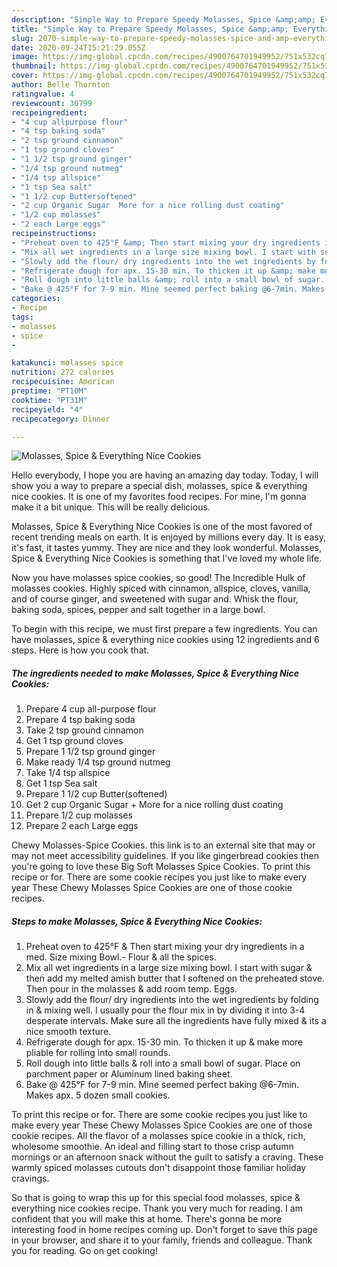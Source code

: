 ```yaml
---
description: "Simple Way to Prepare Speedy Molasses, Spice &amp;amp; Everything Nice Cookies"
title: "Simple Way to Prepare Speedy Molasses, Spice &amp;amp; Everything Nice Cookies"
slug: 2070-simple-way-to-prepare-speedy-molasses-spice-and-amp-everything-nice-cookies
date: 2020-09-24T15:21:29.055Z
image: https://img-global.cpcdn.com/recipes/4900764701949952/751x532cq70/molasses-spice-everything-nice-cookies-recipe-main-photo.jpg
thumbnail: https://img-global.cpcdn.com/recipes/4900764701949952/751x532cq70/molasses-spice-everything-nice-cookies-recipe-main-photo.jpg
cover: https://img-global.cpcdn.com/recipes/4900764701949952/751x532cq70/molasses-spice-everything-nice-cookies-recipe-main-photo.jpg
author: Belle Thornton
ratingvalue: 4
reviewcount: 30799
recipeingredient:
- "4 cup allpurpose flour"
- "4 tsp baking soda"
- "2 tsp ground cinnamon"
- "1 tsp ground cloves"
- "1 1/2 tsp ground ginger"
- "1/4 tsp ground nutmeg"
- "1/4 tsp allspice"
- "1 tsp Sea salt"
- "1 1/2 cup Buttersoftened"
- "2 cup Organic Sugar  More for a nice rolling dust coating"
- "1/2 cup molasses"
- "2 each Large eggs"
recipeinstructions:
- "Preheat oven to 425°F &amp; Then start mixing your dry ingredients in a med. Size mixing Bowl.- Flour &amp; all the spices."
- "Mix all wet ingredients in a large size mixing bowl. I start with sugar &amp; then add my melted amish butter that I softened on the preheated stove. Then pour in the molasses &amp; add room temp. Eggs."
- "Slowly add the flour/ dry ingredients into the wet ingredients by folding in &amp; mixing well. I usually pour the flour mix in by dividing it into 3-4 desperate intervals. Make sure all the ingredients have fully mixed &amp; its a nice smooth texture."
- "Refrigerate dough for apx. 15-30 min. To thicken it up &amp; make more pliable for rolling into small rounds."
- "Roll dough into little balls &amp; roll into a small bowl of sugar. Place on parchment paper or Aluminum lined baking sheet."
- "Bake @ 425°F for 7-9 min. Mine seemed perfect baking @6-7min. Makes apx. 5 dozen small cookies."
categories:
- Recipe
tags:
- molasses
- spice
- 

katakunci: molasses spice  
nutrition: 272 calories
recipecuisine: American
preptime: "PT10M"
cooktime: "PT31M"
recipeyield: "4"
recipecategory: Dinner

---
```



![Molasses, Spice &amp; Everything Nice Cookies](https://img-global.cpcdn.com/recipes/4900764701949952/751x532cq70/molasses-spice-everything-nice-cookies-recipe-main-photo.jpg)

Hello everybody, I hope you are having an amazing day today. Today, I will show you a way to prepare a special dish, molasses, spice &amp; everything nice cookies. It is one of my favorites food recipes. For mine, I'm gonna make it a bit unique. This will be really delicious.

Molasses, Spice &amp; Everything Nice Cookies is one of the most favored of recent trending meals on earth. It is enjoyed by millions every day. It is easy, it's fast, it tastes yummy. They are nice and they look wonderful. Molasses, Spice &amp; Everything Nice Cookies is something that I've loved my whole life.

Now you have molasses spice cookies, so good! The Incredible Hulk of molasses cookies. Highly spiced with cinnamon, allspice, cloves, vanilla, and of course ginger, and sweetened with sugar and. Whisk the flour, baking soda, spices, pepper and salt together in a large bowl.


To begin with this recipe, we must first prepare a few ingredients. You can have molasses, spice &amp; everything nice cookies using 12 ingredients and 6 steps. Here is how you cook that.

<!--inarticleads1-->

##### The ingredients needed to make Molasses, Spice &amp; Everything Nice Cookies:

1. Prepare 4 cup all-purpose flour
1. Prepare 4 tsp baking soda
1. Take 2 tsp ground cinnamon
1. Get 1 tsp ground cloves
1. Prepare 1 1/2 tsp ground ginger
1. Make ready 1/4 tsp ground nutmeg
1. Take 1/4 tsp allspice
1. Get 1 tsp Sea salt
1. Prepare 1 1/2 cup Butter(softened)
1. Get 2 cup Organic Sugar + More for a nice rolling dust coating
1. Prepare 1/2 cup molasses
1. Prepare 2 each Large eggs


Chewy Molasses-Spice Cookies. this link is to an external site that may or may not meet accessibility guidelines. If you like gingerbread cookies then you&#39;re going to love these Big Soft Molasses Spice Cookies. To print this recipe or for. There are some cookie recipes you just like to make every year These Chewy Molasses Spice Cookies are one of those cookie recipes. 

<!--inarticleads2-->

##### Steps to make Molasses, Spice &amp; Everything Nice Cookies:

1. Preheat oven to 425°F &amp; Then start mixing your dry ingredients in a med. Size mixing Bowl.- Flour &amp; all the spices.
1. Mix all wet ingredients in a large size mixing bowl. I start with sugar &amp; then add my melted amish butter that I softened on the preheated stove. Then pour in the molasses &amp; add room temp. Eggs.
1. Slowly add the flour/ dry ingredients into the wet ingredients by folding in &amp; mixing well. I usually pour the flour mix in by dividing it into 3-4 desperate intervals. Make sure all the ingredients have fully mixed &amp; its a nice smooth texture.
1. Refrigerate dough for apx. 15-30 min. To thicken it up &amp; make more pliable for rolling into small rounds.
1. Roll dough into little balls &amp; roll into a small bowl of sugar. Place on parchment paper or Aluminum lined baking sheet.
1. Bake @ 425°F for 7-9 min. Mine seemed perfect baking @6-7min. Makes apx. 5 dozen small cookies.


To print this recipe or for. There are some cookie recipes you just like to make every year These Chewy Molasses Spice Cookies are one of those cookie recipes. All the flavor of a molasses spice cookie in a thick, rich, wholesome smoothie. An ideal and filling start to those crisp autumn mornings or an afternoon snack without the guilt to satisfy a craving. These warmly spiced molasses cutouts don&#39;t disappoint those familiar holiday cravings. 

So that is going to wrap this up for this special food molasses, spice &amp; everything nice cookies recipe. Thank you very much for reading. I am confident that you will make this at home. There's gonna be more interesting food in home recipes coming up. Don't forget to save this page in your browser, and share it to your family, friends and colleague. Thank you for reading. Go on get cooking!
